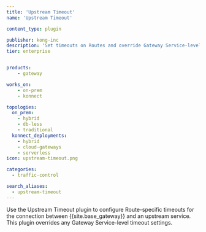 ```yaml
---
title: 'Upstream Timeout'
name: 'Upstream Timeout'

content_type: plugin

publisher: kong-inc
description: 'Set timeouts on Routes and override Gateway Service-level timeouts'
tier: enterprise


products:
    - gateway

works_on:
    - on-prem
    - konnect

topologies:
  on_prem:
    - hybrid
    - db-less
    - traditional
  konnect_deployments:
    - hybrid
    - cloud-gateways
    - serverless
icon: upstream-timeout.png

categories:
  - traffic-control

search_aliases:
  - upstream-timeout
---
```


Use the Upstream Timeout plugin to configure Route-specific timeouts for the connection between {{site.base_gateway}} and an upstream service.
This plugin overrides any Gateway Service-level timeout settings.